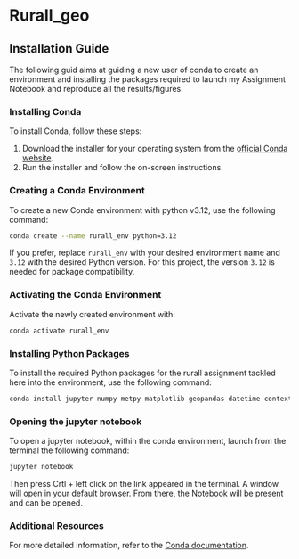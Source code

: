 # Rurall_geo

## Installation Guide

The following guid aims at guiding a new user of conda to create an environment and installing the packages required to launch my Assignment Notebook and reproduce all the results/figures.

### Installing Conda

To install Conda, follow these steps:

1. Download the installer for your operating system from the [official Conda website](https://docs.conda.io/en/latest/miniconda.html).
2. Run the installer and follow the on-screen instructions.

### Creating a Conda Environment

To create a new Conda environment with python v3.12, use the following command:

```bash
conda create --name rurall_env python=3.12
```

If you prefer, replace `rurall_env` with your desired environment name and `3.12` with the desired Python version. For this project, the version `3.12` is needed for package compatibility.

### Activating the Conda Environment

Activate the newly created environment with:

```bash
conda activate rurall_env
```

### Installing Python Packages

To install the required Python packages for the rurall assignment tackled here into the environment, use the following command:

```bash
conda install jupyter numpy metpy matplotlib geopandas datetime contextily scienceplots plotly
```

### Opening the jupyter notebook

To open a jupyter notebook, within the conda environment, launch from the terminal the following command:

```bash
jupyter notebook
```

Then press Crtl + left click on the link appeared in the terminal. A window will open in your default browser. From there, the Notebook will be present and can be opened.

### Additional Resources

For more detailed information, refer to the [Conda documentation](https://docs.conda.io/projects/conda/en/latest/user-guide/tasks/manage-environments.html).
